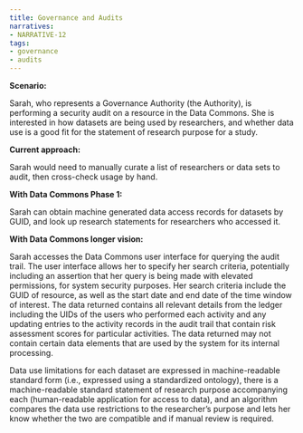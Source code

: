 ```yaml
---
title: Governance and Audits
narratives:
- NARRATIVE-12
tags:
- governance
- audits
---
```

**Scenario:**

Sarah, who represents a Governance Authority (the Authority), is performing a security audit on a resource in the Data Commons. She is interested in how datasets are being used by researchers, and whether data use is a good fit for the statement of research purpose for a study.

**Current approach:**

Sarah would need to manually curate a list of researchers or data sets to audit, then cross-check usage by hand.

**With Data Commons Phase 1:**

Sarah can obtain machine generated data access records for datasets by GUID, and look up research statements for researchers who accessed it.

**With Data Commons longer vision:**

Sarah accesses the Data Commons user interface for querying the audit trail. The user interface allows her to specify her search criteria, potentially including an assertion that her query is being made with elevated permissions, for system security purposes. Her search criteria include the GUID of resource, as well as the start date and end date of the time window of interest. The data returned contains all relevant details from the ledger including the UIDs of the users who performed each activity and any updating entries to the activity records in the audit trail that contain risk assessment scores for particular activities. The data returned may not contain certain data elements that are used by the system for its internal processing.

Data use limitations for each dataset are expressed in machine-readable standard form (i.e., expressed using a standardized ontology), there is a machine-readable standard statement of research purpose accompanying each (human-readable application for access to data), and an algorithm compares the data use restrictions to the researcher’s purpose and lets her know whether the two are compatible and if manual review is required.